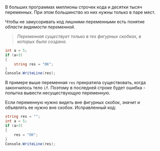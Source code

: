 В больших программах миллионы строчек кода и десятки тысяч переменных. При этом большинство из них нужны только в паре мест.

Чтобы не замусоривать код лишними переменными есть понятие *области видимости переменной*.

>*Переменная существует только в тех фигурных скобках, в которых была создана.*

```cs
int a = 5;
if (a>3)
{
    string res = "OK";
}
Console.WriteLine(res);
```
В примере выше переменная `res` прекратила существовать, когда закончилось тело `if`. Поэтому в последней строке будет ошибка - попытка вывести несуществующую переменную.

Если переменную нужно видеть вне фигурных скобок, значит и объявлять ее нужно вне скобок. Исправленный код:
```cs
string res = "";
int a = 5;
if (a>3)
{
    res = "OK";
}
Console.WriteLine(res);
```

